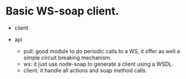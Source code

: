 # Basic WS-soap client.

- client

- api
  - pull: good module to do periodic calls to a WS, it offer as well a simple circuit breaking mechanism.
  - ws: it just use node-soap to generate a client using a WSDL.
  - client: it handle all actions and soap method calls.

